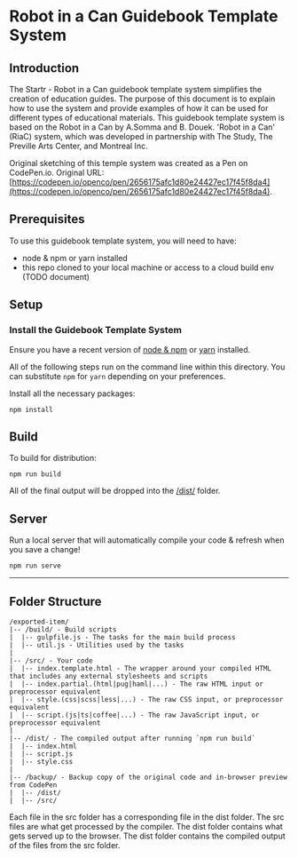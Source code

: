 # Robot in a Can Guidebook Template System

## Introduction

The Startr - Robot in a Can guidebook template system simplifies the creation of education guides. The purpose of this document is to explain how to use the system and provide examples of how it can be used for different types of educational materials. This guidebook template system is based on the Robot in a Can by A.Somma and B. Douek. 'Robot in a Can' (RiaC) system, which was developed in partnership with The Study, The Preville Arts Center, and Montreal Inc.

Original sketching of this temple system  was created as a Pen on CodePen.io. Original URL: [https://codepen.io/openco/pen/2656175afc1d80e24427ec17f45f8da4](https://codepen.io/openco/pen/2656175afc1d80e24427ec17f45f8da4).

## Prerequisites

To use this guidebook template system, you will need to have:
- node & npm or yarn installed
- this repo cloned to your local machine or access to a cloud build env (TODO document)

## Setup

### Install the Guidebook Template System

Ensure you have a recent version of [node & npm](https://nodejs.org/en/download/) or [yarn](https://yarnpkg.com/en/docs/install) installed.

All of the following steps run on the command line within this directory. You can substitute `npm` for `yarn` depending on your preferences.

Install all the necessary packages:

```
npm install
```

## Build

To build for distribution:

```
npm run build
```

All of the final output will be dropped into the [/dist/](./dist) folder.

## Server

Run a local server that will automatically compile your code & refresh when you save a change!

```
npm run serve
```

---

## Folder Structure

```
/exported-item/
|-- /build/ - Build scripts
|  |-- gulpfile.js - The tasks for the main build process
|  |-- util.js - Utilities used by the tasks
|
|-- /src/ - Your code
|  |-- index.template.html - The wrapper around your compiled HTML that includes any external stylesheets and scripts
|  |-- index.partial.(html|pug|haml|...) - The raw HTML input or preprocessor equivalent
|  |-- style.(css|scss|less|...) - The raw CSS input, or preprocessor equivalent
|  |-- script.(js|ts|coffee|...) - The raw JavaScript input, or preprocessor equivalent
|
|-- /dist/ - The compiled output after running `npm run build`
|  |-- index.html
|  |-- script.js
|  |-- style.css
|
|-- /backup/ - Backup copy of the original code and in-browser preview from CodePen
|  |-- /dist/
|  |-- /src/
```

Each file in the src folder has a corresponding file in the dist folder. The src files are what get processed by the compiler. The dist folder contains what gets served up to the browser. The dist folder contains the compiled output of the files from the src folder.
